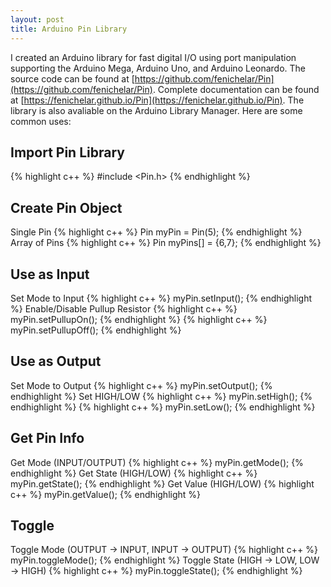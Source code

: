 ```yaml
---
layout: post
title: Arduino Pin Library
---
```


I created an Arduino library for fast digital I/O using port manipulation supporting the Arduino Mega, Arduino Uno, and Arduino Leonardo. The source code can be found at [https://github.com/fenichelar/Pin](https://github.com/fenichelar/Pin). Complete documentation can be found at [https://fenichelar.github.io/Pin](https://fenichelar.github.io/Pin). The library is also avaliable on the Arduino Library Manager. Here are some common uses:

## Import Pin Library
{% highlight c++ %}
#include <Pin.h>
{% endhighlight %}

## Create Pin Object
Single Pin
{% highlight c++ %}
Pin myPin = Pin(5);
{% endhighlight %}
Array of Pins
{% highlight c++ %}
Pin myPins[] = {6,7};
{% endhighlight %}

## Use as Input
Set Mode to Input
{% highlight c++ %}
myPin.setInput();
{% endhighlight %}
Enable/Disable Pullup Resistor
{% highlight c++ %}
myPin.setPullupOn();
{% endhighlight %}
{% highlight c++ %}
myPin.setPullupOff();
{% endhighlight %}

## Use as Output
Set Mode to Output
{% highlight c++ %}
myPin.setOutput();
{% endhighlight %}
Set HIGH/LOW
{% highlight c++ %}
myPin.setHigh();
{% endhighlight %}
{% highlight c++ %}
myPin.setLow();
{% endhighlight %}

## Get Pin Info
Get Mode (INPUT/OUTPUT)
{% highlight c++ %}
myPin.getMode();
{% endhighlight %}
Get State (HIGH/LOW)
{% highlight c++ %}
myPin.getState();
{% endhighlight %}
Get Value (HIGH/LOW)
{% highlight c++ %}
myPin.getValue();
{% endhighlight %}

## Toggle
Toggle Mode (OUTPUT -> INPUT, INPUT -> OUTPUT)
{% highlight c++ %}
myPin.toggleMode();
{% endhighlight %}
Toggle State (HIGH -> LOW, LOW -> HIGH)
{% highlight c++ %}
myPin.toggleState();
{% endhighlight %}
